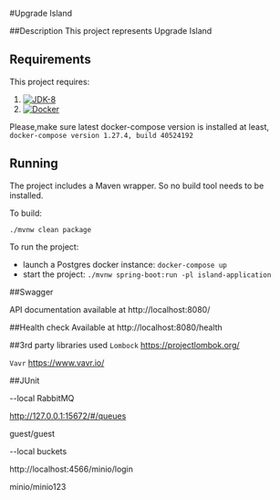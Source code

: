 #Upgrade Island

##Description
This project represents Upgrade Island

## Requirements

This project requires:
 1. [![JDK-8](https://img.shields.io/badge/jdk-8-blue?style=for-the-badge&logo=java)](https://adoptopenjdk.net/?variant=openjdk8&jvmVariant=hotspot)
 2. [![Docker](https://img.shields.io/badge/Docker-19-blue?style=for-the-badge&logo=docker)](https://www.docker.com/)
 
 Please,make sure latest docker-compose version is installed
 at least,
 `docker-compose version 1.27.4, build 40524192`
 

## Running

The project includes a Maven wrapper. So no build tool needs to be installed.

To build:

```./mvnw clean package```

To run the project:
- launch a Postgres docker instance: ```docker-compose up```
- start the project: ```./mvnw spring-boot:run -pl island-application```

##Swagger

API documentation available at 
http://localhost:8080/


##Health check
Available at http://localhost:8080/health


##3rd party libraries used
```Lombock``` https://projectlombok.org/

```Vavr``` https://www.vavr.io/


##JUnit


--local RabbitMQ 

http://127.0.0.1:15672/#/queues 

guest/guest 


--local buckets 

http://localhost:4566/minio/login  

minio/minio123 